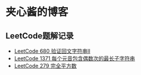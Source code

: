 # 夹心酱的博客

## LeetCode题解记录

- [LeetCode 680 验证回文字符串Ⅱ](https://github.com/qunzi0214/blog/issues/2)
- [LeetCode 1371 每个元音包含偶数次的最长子字符串](https://github.com/qunzi0214/blog/issues/3)
- [LeetCode 279 完全平方数](https://github.com/qunzi0214/blog/issues/4)
